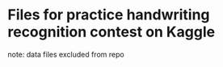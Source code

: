 # Files for practice handwriting recognition contest on Kaggle

note: data files excluded from repo
